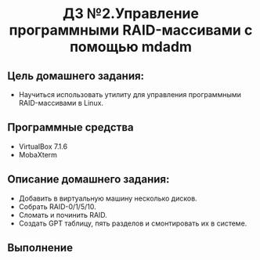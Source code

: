 <h1 align="center">ДЗ №2.Управление программными RAID-массивами с помощью mdadm</h1>

## Цель домашнего задания:
+ Научиться использовать утилиту для управления программными
  RAID-массивами в Linux.
## Программные средства
+ VirtualBox 7.1.6
+ MobaXterm
## Описание домашнего задания:
   + Добавить в виртуальную машину несколько дисков.
   + Собрать RAID-0/1/5/10.
   + Сломать и починить RAID.
   + Создать GPT таблицу, пять разделов и смонтировать их в системе.
## Выполнение
